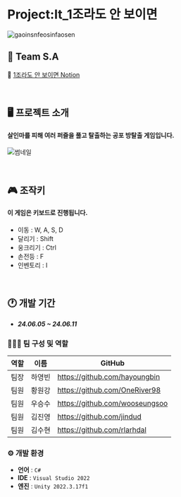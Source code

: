 <!------------------------------------------------------------------------------------------------------------------------->
<!----------------------------------------------------------타이틀---------------------------------------------------------->
<!------------------------------------------------------------------------------------------------------------------------->
# Project:It_1조라도 안 보이면
![gaoinsnfeosinfaosen](https://github.com/hayoungbin/C13DTeamProject/assets/167050593/c436065d-8215-416e-a549-38210dc136b6)



<!------------------------------------------------------------------------------------------------------------------------->
<!----------------------------------------------------------S.A------------------------------------------------------------>
<!------------------------------------------------------------------------------------------------------------------------->

## 📢 Team S.A
📑 <a href="https://teamsparta.notion.site/1-786cf9deebfb483c9c4df7c77c4cc22a" target="_blank">1조라도 안 보이면 Notion</a>

</br>

<!------------------------------------------------------------------------------------------------------------------------->
<!-------------------------------------------------프로젝트 소개------------------------------------------------------------>
<!------------------------------------------------------------------------------------------------------------------------->

## 🖥️ 프로젝트 소개
#### 살인마를 피해 여러 퍼즐을 풀고 탈출하는 공포 방탈출 게임입니다. 

![썸네일](https://github.com/hayoungbin/C13DTeamProject/assets/167050593/5a571e6b-1376-406d-915c-58234262bb85)


</br>

<!------------------------------------------------------------------------------------------------------------------------->
<!-----------------------------------조작키------개발기간------역할------개발 환경------------------------------------------->
<!------------------------------------------------------------------------------------------------------------------------->

## 🎮 조작키
#### 이 게임은 키보드로 진행됩니다.
- 이동 : W, A, S, D
- 달리기 : Shift
- 웅크리기 : Ctrl
- 손전등 : F
- 인벤토리 : I

</br>

## 🕐 개발 기간
* ___24.06.05 ~ 24.06.11___

### 🧑‍🤝‍🧑 팀 구성 및 역할
|역할|이름|GitHub|
|---|---|---|
|팀장|하영빈|<a href="https://github.com/hayoungbin" target="_blank">https://github.com/hayoungbin</a>|
|팀원|황원강|<a href="https://github.com/OneRiver98" target="_blank">https://github.com/OneRiver98</a>|
|팀원|우승수|<a href="https://github.com/wooseungsoo" target="_blank">https://github.com/wooseungsoo</a>|
|팀원|김진영|<a href="https://github.com/jindud" target="_blank">https://github.com/jindud</a>|
|팀원|김수현|<a href="https://github.com/rlarhdal" target="_blank">https://github.com/rlarhdal</a>|


### ⚙️ 개발 환경
- **언어** : `C#`
- **IDE** : `Visual Studio 2022`
- **엔진** : `Unity 2022.3.17f1`


</br>

<!------------------------------------------------------------------------------------------------------------------------->
<!----------------------------------------------------위키 추가설명--------------------------------------------------------->
<!------------------------------------------------------------------------------------------------------------------------->




